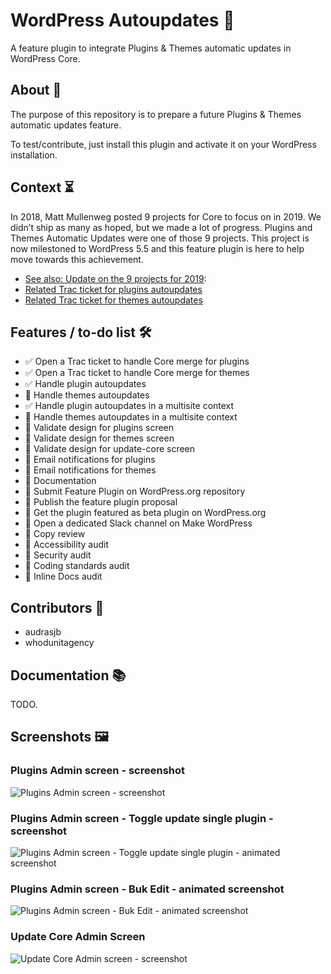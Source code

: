 # WordPress Autoupdates 🤖

A feature plugin to integrate Plugins & Themes automatic updates in WordPress Core.

## About 🔎

The purpose of this repository is to prepare a future Plugins & Themes automatic updates feature.

To test/contribute, just install this plugin and activate it on your WordPress installation.

## Context ⏳

In 2018, Matt Mullenweg posted 9 projects for Core to focus on in 2019. We didn’t ship as many as hoped, but we made a lot of progress. Plugins and Themes Automatic Updates were one of those 9 projects. This project is now milestoned to WordPress 5.5 and this feature plugin is here to help move towards this achievement.

- [See also: Update on the 9 projects for 2019](https://make.wordpress.org/core/2019/12/06/update-9-projects-for-2019/):
- [Related Trac ticket for plugins autoupdates](https://core.trac.wordpress.org/ticket/48850)
- [Related Trac ticket for themes autoupdates](https://core.trac.wordpress.org/ticket/48850)

## Features / to-do list 🛠

- ✅ Open a Trac ticket to handle Core merge for plugins
- ✅ Open a Trac ticket to handle Core merge for themes
- ✅ Handle plugin autoupdates
- 🔲 Handle themes autoupdates
- ✅ Handle plugin autoupdates in a multisite context
- 🔲 Handle themes autoupdates in a multisite context
- 🔲 Validate design for plugins screen
- 🔲 Validate design for themes screen
- 🔲 Validate design for update-core screen
- 🔲 Email notifications for plugins
- 🔲 Email notifications for themes
- 🔲 Documentation
- 🔲 Submit Feature Plugin on WordPress.org repository
- 🔲 Publish the feature plugin proposal
- 🔲 Get the plugin featured as beta plugin on WordPress.org
- 🔲 Open a dedicated Slack channel on Make WordPress
- 🔲 Copy review
- 🔲 Accessibility audit
- 🔲 Security audit
- 🔲 Coding standards audit
- 🔲 Inline Docs audit

## Contributors 👥

- audrasjb
- whodunitagency

## Documentation 📚

TODO.

## Screenshots 🖼

### Plugins Admin screen - screenshot

![Plugins Admin screen - screenshot](https://jeanbaptisteaudras.com/images/wp-autoupdates-togglesingleplugin-01.gif)

### Plugins Admin screen - Toggle update single plugin - screenshot

![Plugins Admin screen - Toggle update single plugin - animated screenshot](https://jeanbaptisteaudras.com/images/wp-autoupdates-plugins-01.png)

### Plugins Admin screen - Buk Edit - animated screenshot

![Plugins Admin screen - Buk Edit - animated screenshot](https://jeanbaptisteaudras.com/images/wp-autoupdates-bulkeditplugins-01.gif)

### Update Core Admin Screen

![Update Core Admin screen - screenshot](wp-autoupdates-updatecore-01.png)